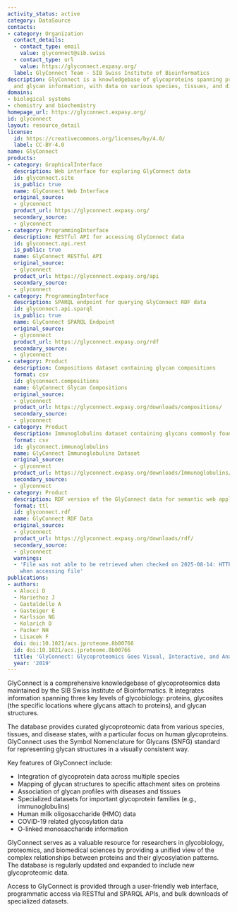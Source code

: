 ```yaml
---
activity_status: active
category: DataSource
contacts:
- category: Organization
  contact_details:
  - contact_type: email
    value: glyconnect@sib.swiss
  - contact_type: url
    value: https://glyconnect.expasy.org/
  label: GlyConnect Team - SIB Swiss Institute of Bioinformatics
description: GlyConnect is a knowledgebase of glycoproteins spanning protein, glycosite
  and glycan information, with data on various species, tissues, and disease associations.
domains:
- biological systems
- chemistry and biochemistry
homepage_url: https://glyconnect.expasy.org/
id: glyconnect
layout: resource_detail
license:
  id: https://creativecommons.org/licenses/by/4.0/
  label: CC-BY-4.0
name: GlyConnect
products:
- category: GraphicalInterface
  description: Web interface for exploring GlyConnect data
  id: glyconnect.site
  is_public: true
  name: GlyConnect Web Interface
  original_source:
  - glyconnect
  product_url: https://glyconnect.expasy.org/
  secondary_source:
  - glyconnect
- category: ProgrammingInterface
  description: RESTful API for accessing GlyConnect data
  id: glyconnect.api.rest
  is_public: true
  name: GlyConnect RESTful API
  original_source:
  - glyconnect
  product_url: https://glyconnect.expasy.org/api
  secondary_source:
  - glyconnect
- category: ProgrammingInterface
  description: SPARQL endpoint for querying GlyConnect RDF data
  id: glyconnect.api.sparql
  is_public: true
  name: GlyConnect SPARQL Endpoint
  original_source:
  - glyconnect
  product_url: https://glyconnect.expasy.org/rdf
  secondary_source:
  - glyconnect
- category: Product
  description: Compositions dataset containing glycan compositions
  format: csv
  id: glyconnect.compositions
  name: GlyConnect Glycan Compositions
  original_source:
  - glyconnect
  product_url: https://glyconnect.expasy.org/downloads/compositions/
  secondary_source:
  - glyconnect
- category: Product
  description: Immunoglobulins dataset containing glycans commonly found on immunoglobulins
  format: csv
  id: glyconnect.immunoglobulins
  name: GlyConnect Immunoglobulins Dataset
  original_source:
  - glyconnect
  product_url: https://glyconnect.expasy.org/downloads/Immunoglobulins/
  secondary_source:
  - glyconnect
- category: Product
  description: RDF version of the GlyConnect data for semantic web applications
  format: ttl
  id: glyconnect.rdf
  name: GlyConnect RDF Data
  original_source:
  - glyconnect
  product_url: https://glyconnect.expasy.org/downloads/rdf/
  secondary_source:
  - glyconnect
  warnings:
  - 'File was not able to be retrieved when checked on 2025-08-14: HTTP 404 error
    when accessing file'
publications:
- authors:
  - Alocci D
  - Mariethoz J
  - Gastaldello A
  - Gasteiger E
  - Karlsson NG
  - Kolarich D
  - Packer NH
  - Lisacek F
  doi: doi:10.1021/acs.jproteome.8b00766
  id: doi:10.1021/acs.jproteome.8b00766
  title: 'GlyConnect: Glycoproteomics Goes Visual, Interactive, and Analytical'
  year: '2019'
---
```

GlyConnect is a comprehensive knowledgebase of glycoproteomics data maintained by the SIB Swiss Institute of Bioinformatics. It integrates information spanning three key levels of glycobiology: proteins, glycosites (the specific locations where glycans attach to proteins), and glycan structures.

The database provides curated glycoproteomic data from various species, tissues, and disease states, with a particular focus on human glycoproteins. GlyConnect uses the Symbol Nomenclature for Glycans (SNFG) standard for representing glycan structures in a visually consistent way.

Key features of GlyConnect include:

- Integration of glycoprotein data across multiple species
- Mapping of glycan structures to specific attachment sites on proteins
- Association of glycan profiles with diseases and tissues
- Specialized datasets for important glycoprotein families (e.g., immunoglobulins)
- Human milk oligosaccharide (HMO) data
- COVID-19 related glycosylation data
- O-linked monosaccharide information

GlyConnect serves as a valuable resource for researchers in glycobiology, proteomics, and biomedical sciences by providing a unified view of the complex relationships between proteins and their glycosylation patterns. The database is regularly updated and expanded to include new glycoproteomic data.

Access to GlyConnect is provided through a user-friendly web interface, programmatic access via RESTful and SPARQL APIs, and bulk downloads of specialized datasets.